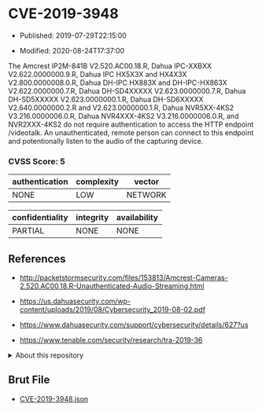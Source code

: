 # CVE-2019-3948

- Published: 2019-07-29T22:15:00

- Modified: 2020-08-24T17:37:00

The Amcrest IP2M-841B V2.520.AC00.18.R, Dahua IPC-XXBXX V2.622.0000000.9.R, Dahua IPC HX5X3X and HX4X3X V2.800.0000008.0.R, Dahua DH-IPC HX883X and DH-IPC-HX863X V2.622.0000000.7.R, Dahua DH-SD4XXXXX V2.623.0000000.7.R, Dahua DH-SD5XXXXX V2.623.0000000.1.R, Dahua DH-SD6XXXXX V2.640.0000000.2.R and V2.623.0000000.1.R, Dahua NVR5XX-4KS2 V3.216.0000006.0.R, Dahua NVR4XXX-4KS2 V3.216.0000006.0.R, and NVR2XXX-4KS2 do not require authentication to access the HTTP endpoint /videotalk. An unauthenticated, remote person can connect to this endpoint and potentionally listen to the audio of the capturing device.

### CVSS Score: **5**

| authentication | complexity | vector |
| --- | --- | --- |
| NONE | LOW | NETWORK |

| confidentiality | integrity | availability |
| --- | --- | --- |
| PARTIAL | NONE | NONE |

## References

* http://packetstormsecurity.com/files/153813/Amcrest-Cameras-2.520.AC00.18.R-Unauthenticated-Audio-Streaming.html

* https://us.dahuasecurity.com/wp-content/uploads/2019/08/Cybersecurity_2019-08-02.pdf

* https://www.dahuasecurity.com/support/cybersecurity/details/627?us

* https://www.tenable.com/security/research/tra-2019-36

<details>
<summary>About this repository</summary> 

  This repository is part of the project [Live Hack CVE](https://github.com/Live-Hack-CVE). Main website can be found [www.live-hack.org](https://www.live-hack.org) 
  
  Made by [Sn0wAlice](https://github.com/Sn0wAlice) for the people that care about security and need to have a feed of the latest CVEs. Hope you enjoy it, don't forget to star the repo and follow me on [Twitter](https://twitter.com/Sn0wAlice) and [Github](https://github.com/Sn0wAlice). And that is my [personnal website](https://www.alice-snow.me/)

  - [Home Page](https://github.com/Live-Hack-CVE)
  - [Framework](https://github.com/Live-Hack-CVE/cve-framework)
  - [CVE database](https://github.com/Live-Hack-CVE/full_database)
  - [Changelog](https://github.com/Live-Hack-CVE/Changelog)
</details>

## Brut File

* [CVE-2019-3948.json](https://raw.githubusercontent.com/Live-Hack-CVE/full_database/main/cves/2019/CVE-2019-3948.json)

